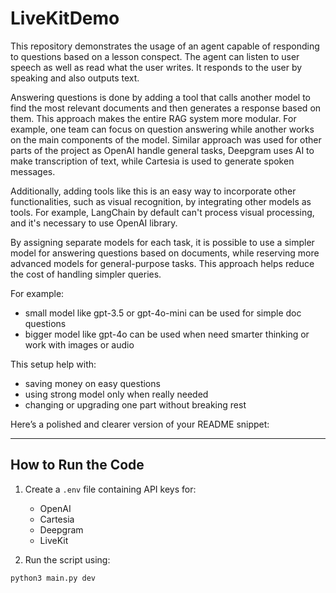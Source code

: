 # LiveKitDemo
This repository demonstrates the usage of an agent capable of responding to questions based on a lesson conspect. The agent can listen to user speech as well as read what the user writes. It responds to the user by speaking and also outputs text.

Answering questions is done by adding a tool that calls another model to find the most relevant documents and then generates a response based on them. This approach makes the entire RAG system more modular. For example, one team can focus on question answering while another works on the main components of the model. Similar approach was used for other parts of the project as OpenAI handle general tasks, Deepgram uses AI to make transcription of text, while Cartesia is used to generate spoken messages.

Additionally, adding tools like this is an easy way to incorporate other functionalities, such as visual recognition, by integrating other models as tools. For example, LangChain by default can't process visual processing, and it's necessary to use OpenAI library.

By assigning separate models for each task, it is possible to use a simpler model for answering questions based on documents, while reserving more advanced models for general-purpose tasks. This approach helps reduce the cost of handling simpler queries.

For example:
- small model like gpt-3.5 or gpt-4o-mini can be used for simple doc questions
- bigger model like gpt-4o can be used when need smarter thinking or work with images or audio


This setup help with:
- saving money on easy questions
- using strong model only when really needed
- changing or upgrading one part without breaking rest

Here’s a polished and clearer version of your README snippet:

---

## How to Run the Code

1. Create a `.env` file containing API keys for:

   * OpenAI
   * Cartesia
   * Deepgram
   * LiveKit

2. Run the script using:

```bash
python3 main.py dev
```
